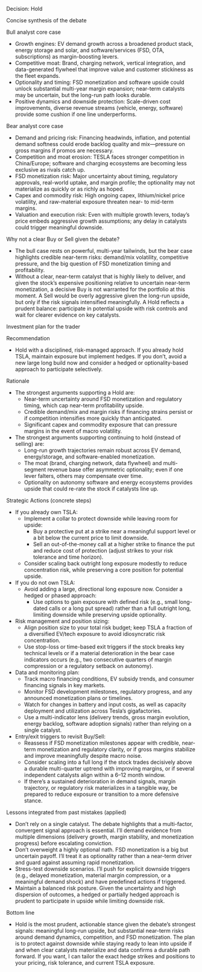 Decision: Hold

Concise synthesis of the debate

Bull analyst core case
- Growth engines: EV demand growth across a broadened product stack, energy storage and solar, and software/services (FSD, OTA, subscriptions) as margin-boosting levers.
- Competitive moat: Brand, charging network, vertical integration, and data-generated flywheel that improve value and customer stickiness as the fleet expands.
- Optionality and timing: FSD monetization and software upside could unlock substantial multi-year margin expansion; near-term catalysts may be uncertain, but the long-run path looks durable.
- Positive dynamics and downside protection: Scale-driven cost improvements, diverse revenue streams (vehicle, energy, software) provide some cushion if one line underperforms.

Bear analyst core case
- Demand and pricing risk: Financing headwinds, inflation, and potential demand softness could erode backlog quality and mix—pressure on gross margins if promos are necessary.
- Competition and moat erosion: TESLA faces stronger competition in China/Europe; software and charging ecosystems are becoming less exclusive as rivals catch up.
- FSD monetization risk: Major uncertainty about timing, regulatory approvals, real-world uptake, and margin profile; the optionality may not materialize as quickly or as richly as hoped.
- Capex and commodity risk: High ongoing capex, lithium/nickel price volatility, and raw-material exposure threaten near- to mid-term margins.
- Valuation and execution risk: Even with multiple growth levers, today’s price embeds aggressive growth assumptions; any delay in catalysts could trigger meaningful downside.

Why not a clear Buy or Sell given the debate?
- The bull case rests on powerful, multi-year tailwinds, but the bear case highlights credible near-term risks: demand/mix volatility, competitive pressure, and the big question of FSD monetization timing and profitability.
- Without a clear, near-term catalyst that is highly likely to deliver, and given the stock’s expensive positioning relative to uncertain near-term monetization, a decisive Buy is not warranted for the portfolio at this moment. A Sell would be overly aggressive given the long-run upside, but only if the risk signals intensified meaningfully. A Hold reflects a prudent balance: participate in potential upside with risk controls and wait for clearer evidence on key catalysts.

Investment plan for the trader

Recommendation
- Hold with a disciplined, risk-managed approach. If you already hold TSLA, maintain exposure but implement hedges. If you don’t, avoid a new large long build now and consider a hedged or optionality-based approach to participate selectively.

Rationale
- The strongest arguments supporting a Hold are:
  - Near-term uncertainty around FSD monetization and regulatory timing, which cap near-term profitability upside.
  - Credible demand/mix and margin risks if financing strains persist or if competition intensifies more quickly than anticipated.
  - Significant capex and commodity exposure that can pressure margins in the event of macro volatility.
- The strongest arguments supporting continuing to hold (instead of selling) are:
  - Long-run growth trajectories remain robust across EV demand, energy/storage, and software-enabled monetization.
  - The moat (brand, charging network, data flywheel) and multi-segment revenue base offer asymmetric optionality; even if one lever falters, others may compensate over time.
  - Optionality on autonomy software and energy ecosystems provides upside that could re-rate the stock if catalysts line up.

Strategic Actions (concrete steps)
- If you already own TSLA:
  - Implement a collar to protect downside while leaving room for upside:
    - Buy a protective put at a strike near a meaningful support level or a bit below the current price to limit downside.
    - Sell an out-of-the-money call at a higher strike to finance the put and reduce cost of protection (adjust strikes to your risk tolerance and time horizon).
  - Consider scaling back outright long exposure modestly to reduce concentration risk, while preserving a core position for potential upside.
- If you do not own TSLA:
  - Avoid adding a large, directional long exposure now. Consider a hedged or phased approach:
    - Use options to gain exposure with defined risk (e.g., small long-dated calls or a long put spread) rather than a full outright long, limiting downside while preserving upside optionality.
- Risk management and position sizing:
  - Align position size to your total risk budget; keep TSLA a fraction of a diversified EV/tech exposure to avoid idiosyncratic risk concentration.
  - Use stop-loss or time-based exit triggers if the stock breaks key technical levels or if a material deterioration in the bear case indicators occurs (e.g., two consecutive quarters of margin compression or a regulatory setback on autonomy).
- Data and monitoring plan:
  - Track macro financing conditions, EV subsidy trends, and consumer financing signals in key markets.
  - Monitor FSD development milestones, regulatory progress, and any announced monetization plans or timelines.
  - Watch for changes in battery and input costs, as well as capacity deployment and utilization across Tesla’s gigafactories.
  - Use a multi-indicator lens (delivery trends, gross margin evolution, energy backlog, software adoption signals) rather than relying on a single catalyst.
- Entry/exit triggers to revisit Buy/Sell:
  - Reassess if FSD monetization milestones appear with credible, near-term monetization and regulatory clarity, or if gross margins stabilize and improve meaningfully despite macro noise.
  - Consider scaling into a full long if the stock trades decisively above a durable multi-quarter uptrend with improving margins, or if several independent catalysts align within a 6–12 month window.
  - If there’s a sustained deterioration in demand signals, margin trajectory, or regulatory risk materializes in a tangible way, be prepared to reduce exposure or transition to a more defensive stance.

Lessons integrated from past mistakes (applied)
- Don’t rely on a single catalyst. The debate highlights that a multi-factor, convergent signal approach is essential. I’ll demand evidence from multiple dimensions (delivery growth, margin stability, and monetization progress) before escalating conviction.
- Don’t overweight a highly optional паth. FSD monetization is a big but uncertain payoff. I’ll treat it as optionality rather than a near-term driver and guard against assuming rapid monetization.
- Stress-test downside scenarios. I’ll push for explicit downside triggers (e.g., delayed monetization, material margin compression, or a meaningful demand shock) and have predefined actions if triggered.
- Maintain a balanced risk posture. Given the uncertainty and high dispersion of outcomes, a hedged or partially hedged approach is prudent to participate in upside while limiting downside risk.

Bottom line
- Hold is the most prudent, actionable stance given the debate’s strongest signals: meaningful long-run upside, but substantial near-term risks around demand dynamics, competition, and FSD monetization. The plan is to protect against downside while staying ready to lean into upside if and when clear catalysts materialize and data confirms a durable path forward. If you want, I can tailor the exact hedge strikes and positions to your pricing, risk tolerance, and current TSLA exposure.